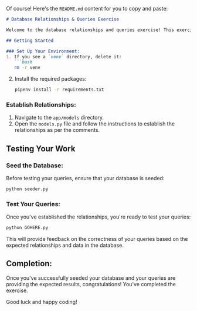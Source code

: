 Of course! Here's the `README.md` content for you to copy and paste:

```markdown
# Database Relationships & Queries Exercise

Welcome to the database relationships and queries exercise! This exercise will challenge your understanding of SQL relationships using Flask-SQLAlchemy and help you practice SQL queries using ORM techniques.

## Getting Started

### Set Up Your Environment:
1. If you see a `venv` directory, delete it:
   ```bash
   rm -r venv
   ```

2. Install the required packages:
   ```bash
   pipenv install -r requirements.txt
   ```

### Establish Relationships:
1. Navigate to the `app/models` directory.
2. Open the `models.py` file and follow the instructions to establish the relationships as per the comments.

## Testing Your Work

### Seed the Database:
Before testing your queries, ensure that your database is seeded:
```bash
python seeder.py
```

### Test Your Queries:
Once you've established the relationships, you're ready to test your queries:
```bash
python GOHERE.py
```
This will provide feedback on the correctness of your queries based on the expected relationships and data in the database.

## Completion:
Once you've successfully seeded your database and your queries are providing the expected results, congratulations! You've completed the exercise.

Good luck and happy coding!
```


